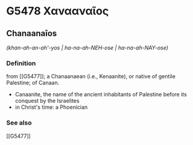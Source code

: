 # G5478 Χανααναῖος

## Chanaanaîos

_(khan-ah-an-ah'-yos | ha-na-ah-NEH-ose | ha-na-ah-NAY-ose)_

### Definition

from [[G5477]]; a Chanaanaean (i.e., Kenaanite), or native of gentile Palestine; of Canaan.

- Canaanite, the name of the ancient inhabitants of Palestine before its conquest by the Israelites
- in Christ's time: a Phoenician

### See also

[[G5477]]

